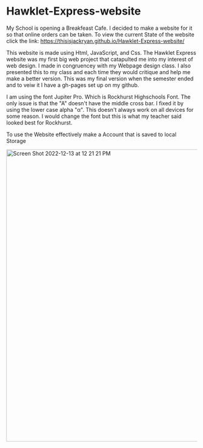 # Hawklet-Express-website

My School is opening a Breakfeast Cafe. I decided to make a website for it so that online orders can be taken. 
To view the current State of the website click the link: 
https://thisisjackryan.github.io/Hawklet-Express-website/ 

This website is made using Html, JavaScript, and Css. The Hawklet Express website was my first big web project that catapulted me into my interest of web design. I made in congruencey with my Webpage design class. I also presented this to my class and each time they would critique and help me make a better version. This was my final version when the semester ended and to veiw it I have a gh-pages set up on my github. 

 
I am using the font Jupiter Pro. Which is Rockhurst Highschools Font. The only issue is that the "A" doesn't have the middle cross bar. I fixed it by using the lower case alpha "α". This doesn't always work on all devices for some reason. I would change the font but this is what my teacher said looked best for Rockhurst. 

To use the Website effectively make a Account that is saved to local Storage

<img width="769" alt="Screen Shot 2022-12-13 at 12 21 21 PM" src="https://user-images.githubusercontent.com/104151631/207414237-e3de65f4-31e8-46fa-b827-b6f6a6c7c86c.png">

